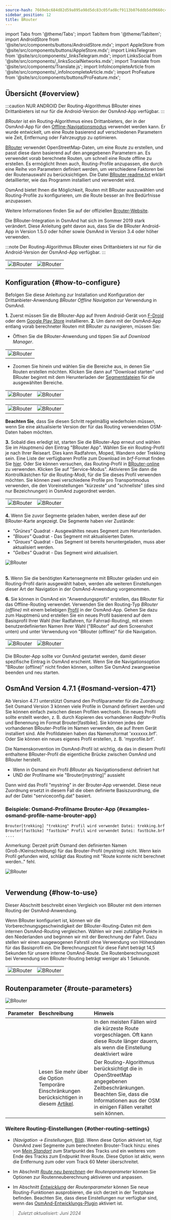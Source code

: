 ```yaml
---
source-hash: 7669ebc684d82d59a895a98d5dc83c05fad8cf9113b076ddb5dd9660c461ce5e
sidebar_position: 12
title: BRouter
---
```

import Tabs from '@theme/Tabs';
import TabItem from '@theme/TabItem';
import AndroidStore from '@site/src/components/buttons/AndroidStore.mdx';
import AppleStore from '@site/src/components/buttons/AppleStore.mdx';
import LinksTelegram from '@site/src/components/_linksTelegram.mdx';
import LinksSocial from '@site/src/components/_linksSocialNetworks.mdx';
import Translate from '@site/src/components/Translate.js';
import InfoIncompleteArticle from '@site/src/components/_infoIncompleteArticle.mdx';
import ProFeature from '@site/src/components/buttons/ProFeature.mdx';




## Übersicht {#overview}

:::caution NUR ANDROID
Der Routing-Algorithmus BRouter eines Drittanbieters ist nur für die Android-Version der OsmAnd-App verfügbar.
:::

*BRouter* ist ein Routing-Algorithmus eines Drittanbieters, der in der OsmAnd-App für den [Offline-Navigationsmodus](../guidance/navigation-settings.md#navigation-type) verwendet werden kann. Er wurde entwickelt, um eine Route basierend auf verschiedenen Parametern wie Zeit, Entfernung oder Fahrzeugtyp zu optimieren.

[BRouter](http://brouter.de/) verwendet OpenStreetMap-Daten, um eine Route zu erstellen, und passt diese dann basierend auf den angegebenen Parametern an. Es verwendet vorab berechnete Routen, um schnell eine Route offline zu erstellen. Es ermöglicht Ihnen auch, Routing-Profile anzupassen, die durch eine Reihe von Parametern definiert werden, um verschiedene Faktoren bei der Routenauswahl zu berücksichtigen. Die Datei [BRouter readme.txt](http://brouter.de/brouter/readme.txt) erklärt detaillierter, wie das Programm installiert und verwendet wird.

OsmAnd bietet Ihnen die Möglichkeit, Routen mit BRouter auszuwählen und Routing-Profile zu konfigurieren, um die Route besser an Ihre Bedürfnisse anzupassen.

Weitere Informationen finden Sie auf der offiziellen [Brouter-Website](http://www.brouter.de/brouter/algorithm.html).

Die BRouter-Integration in OsmAnd hat sich im Sommer 2019 stark verändert. Diese Anleitung geht davon aus, dass Sie die BRouter Android-App in Version 1.5.0 oder höher sowie OsmAnd in Version 3.4 oder höher verwenden.

:::note
Der Routing-Algorithmus BRouter eines Drittanbieters ist nur für die Android-Version der OsmAnd-App verfügbar.
:::


<table class="blogimage">
    <tr>
        <td><img src={require('@site/static/img/navigation/third/BRouter_overview.png').default} alt="BRouter"/></td>
        <td><img src={require('@site/static/img/navigation/third/BRouter_overview2.png').default} alt="BRouter"/></td>
    </tr>
</table>


## Konfiguration {#how-to-configure}

Befolgen Sie diese Anleitung zur Installation und Konfiguration der Drittanbieter-Anwendung *BRouter Offline Navigation* zur Verwendung in OsmAnd.

**1.** Zuerst müssen Sie die BRouter-App auf Ihrem Android-Gerät von [F-Droid](https://f-droid.org/packages/btools.routingapp) oder dem [Google Play Store](https://play.google.com/store/apps/details?id=btools.routingapp) installieren.
**2.** Um dann mit der OsmAnd-App entlang vorab berechneter Routen mit BRouter zu navigieren, müssen Sie:


  - Öffnen Sie die BRouter-Anwendung und tippen Sie auf *Download Manager*.

<table class="blogimage">
    <tr>
        <td><img src={require('@site/static/img/navigation/third/prof19.png').default} alt="BRouter"/></td>
    </tr>
</table>

  - Zoomen Sie hinein und wählen Sie die Bereiche aus, in denen Sie Routen erstellen möchten. Klicken Sie dann auf "Download starten" und BRouter beginnt mit dem Herunterladen der [Segmentdateien](http://brouter.de/brouter/segments4/) für die ausgewählten Bereiche.

<table class="blogimage">
    <tr>
        <td><img src={require('@site/static/img/navigation/third/brouter-start-1.png').default} alt="BRouter"/></td>
        <td><img src={require('@site/static/img/navigation/third/brouter-start.png').default} alt="BRouter"/></td>
    </tr>
</table>

<table class="blogimage">
    <tr>
        <td><img src={require('@site/static/img/navigation/third/brouter-downl.png').default} alt="BRouter"/></td>
        <td><img src={require('@site/static/img/navigation/third/brouter-update.png').default} alt="BRouter"/></td>
    </tr>
</table>

**Beachten Sie**, dass Sie diesen Schritt regelmäßig wiederholen müssen, wenn Sie eine aktualisierte Version der für das Routing verwendeten OSM-Daten haben möchten.

**3.** Sobald dies erledigt ist, starten Sie die BRouter-App erneut und wählen Sie im *Hauptmenü* den Eintrag "BRouter App". Wählen Sie ein Routing-Profil je nach Ihrer Reiseart. Dies kann Radfahren, Moped, Wandern oder Trekking sein. Eine Liste der verfügbaren Profile zum Download im *brf*-Format finden Sie [hier](http://brouter.de/brouter/profiles2/). Oder Sie können versuchen, das Routing-Profil in [BRouter-online](http://brouter.de/brouter-web/) zu verwenden.
Klicken Sie auf "Service-Modus". Aktivieren Sie dann die Kontrollkästchen für die Routing-Modi, für die Sie dieses Profil verwenden möchten. Sie können zwei verschiedene Profile pro Transportmodus verwenden, die den Voreinstellungen "kürzeste" und "schnellste" (dies sind nur Bezeichnungen) in OsmAnd zugeordnet werden.

<table class="blogimage">
    <tr>
        <td><img src={require('@site/static/img/navigation/third/prof18.png').default} alt="BRouter"/></td>
        <td><img src={require('@site/static/img/navigation/third/prof18a.png').default} alt="BRouter"/></td>
    </tr>
</table>

**4.** Wenn Sie zuvor Segmente geladen haben, werden diese auf der BRouter-Karte angezeigt. Die Segmente haben vier Zustände:

- *"Grünes"* Quadrat - Ausgewähltes neues Segment zum Herunterladen.
- *"Blaues"* Quadrat - Das Segment mit aktualisierten Daten.
- *"Graues"* Quadrat - Das Segment ist bereits heruntergeladen, muss aber aktualisiert werden.
- *"Gelbes"* Quadrat - Das Segment wird aktualisiert.

<table class="blogimage">
    <tr>
    <img src={require('@site/static/img/navigation/third/brouter-downl2.png').default} alt="BRouter"/>
    </tr>
</table>

**5.** Wenn Sie die benötigten Kartensegmente mit BRouter geladen und ein Routing-Profil darin ausgewählt haben, werden alle weiteren Einstellungen dieser Art der Navigation in der OsmAnd-Anwendung vorgenommen.

**6.** Sie können in OsmAnd ein "Anwendungsprofil" erstellen, das BRouter für das Offline-Routing verwendet.
Verwenden Sie den Routing-Typ *BRouter (offline)* mit einem beliebigen [Profil](../../personal/profiles.md) in der OsmAnd-App. Gehen Sie dazu zum Hauptmenü *<Translate android="true" ids="shared_string_menu,configure_profile,navigation_profile,nav_type_hint,shared_string_offline,shared_string_external,routing_profile_broutrer"/>* und erstellen Sie ein neues Profil basierend auf dem Basisprofil Ihrer Wahl (hier Radfahren, für Fahrrad-Routing), mit einem benutzerdefinierten Namen Ihrer Wahl ("BRouter" auf dem Screenshot unten) und unter Verwendung von "BRouter (offline)" für die Navigation.


<table class="blogimage">
    <tr>
        <td><img src={require('@site/static/img/navigation/third/brouter-2.png').default} alt="BRouter"/></td>
        <td><img src={require('@site/static/img/navigation/third/brouter-3.png').default} alt="BRouter"/></td>
    </tr>
</table>

Die BRouter-App sollte vor OsmAnd gestartet werden, damit dieser spezifische Eintrag in OsmAnd erscheint. Wenn Sie die Navigationsoption "BRouter (offline)" nicht finden können, sollten Sie OsmAnd zwangsweise beenden und neu starten.

## OsmAnd Version 4.7.1 {#osmand-version-471}

Ab Version 4.7.1 unterstützt Osmand den Profilparameter für die Zuordnung: Seit Osmand Version 3 können viele Profile in Osmand definiert werden und Sie können einfach zwischen diesen Profilen wechseln. Ein neues Profil sollte erstellt werden, z. B. durch Kopieren des vorhandenen *Radfahr*-Profils und Benennung im Format Brouter[fastbike]. Sie können jedes der vorhandenen BRouter-Profile im Namen verwenden, die auf Ihrem Gerät installiert sind. Alle Profildateien haben das Namensformat 'xxxxxxx.brf'. Oder Sie können ein neues eigenes Profil erstellen, z. B. 'myprofile.brf'.

Die Namenskonvention im OsmAnd-Profil ist wichtig, da das in diesem Profil enthaltene BRouter-Profil die eigentliche Brücke zwischen OsmAnd und BRouter herstellt.

- Wenn in Osmand ein Profil *BRouter* als Navigationsdienst definiert hat
- UND der Profilname wie "Brouter[mystring]" aussieht

Dann wird das Profil "mystring" in der Brouter-App verwendet. Diese neue Zuordnung ersetzt in diesem Fall die oben definierte Basiszuordnung, die auf der Datei "serviceconfig.dat" basiert.

### Beispiele: Osmand-Profilname Brouter-App {#examples-osmand-profile-name-brouter-app}

```xml
Brouter[trekking] "trekking" Profil wird verwendet Datei: trekking.brf
Brouter[fastbike] "fastbike" Profil wird verwendet Datei: fastbike.brf
....
```

Anmerkung:
Derzeit prüft Osmand den definierten Namen (Groß-/Kleinschreibung) für das Brouter-Profil (mystring) nicht.
Wenn kein Profil gefunden wird, schlägt das Routing mit "Route konnte nicht berechnet werden.." fehl.

<table class="blogimage">
    <tr>
    <img src={require('@site/static/img/navigation/third/brouter_profile.png').default} alt="BRouter"/>
    </tr>
</table>

## Verwendung {#how-to-use}

Dieser Abschnitt beschreibt einen Vergleich von BRouter mit dem internen Routing der OsmAnd-Anwendung.

Wenn BRouter konfiguriert ist, können wir die Vorberechnungsgeschwindigkeit der BRouter-Routing-Daten mit dem internen OsmAnd-Routing vergleichen. Wählen wir zwei zufällige Punkte in den Niederlanden und beginnen wir mit der Berechnung der Fahrt. Dazu stellen wir einen ausgewogenen Fahrstil ohne Verwendung von Höhendaten für das Basisprofil ein. Die Berechnungszeit für diese Fahrt beträgt 14,5 Sekunden für unsere interne OsmAnd-Route. Die Routenberechnungszeit bei Verwendung von BRouter-Routing beträgt weniger als 1 Sekunde.

<table class="blogimage">
    <tr>
        <td><img src={require('@site/static/img/navigation/third/prof21.jpg').default} alt="BRouter"/></td>
        <td><img src={require('@site/static/img/navigation/third/prof21a.jpg').default} alt="BRouter"/></td>
    </tr>
</table>


## Routenparameter {#route-parameters}

*<Translate android="true" ids="shared_string_menu,shared_string_navigation,shared_string_settings,routing_settings_2,route_parameters"/>*

![BRouter](@site/static/img/navigation/routing/BRouter_route_param.png)

| Parameter | Beschreibung | Hinweis |
|:------------|:---------------|:---------------|
| *<Translate android="true" ids="fast_route_mode"/>* | <Translate android="true" ids="routing_attr_short_way_description"/> <Translate android="true" ids="fast_route_mode_descr"/> | In den meisten Fällen wird die kürzeste Route vorgeschlagen. Oft kann diese Route länger dauern, als wenn die Einstellung deaktiviert wäre |
| *<Translate android="true" ids="temporary_conditional_routing"/>* | Lesen Sie mehr über die Option Temporäre Einschränkungen berücksichtigen in diesem [Artikel](../routing/osmand-routing.md#consider-temporary-limitations). | Der Routing-Algorithmus berücksichtigt die in OpenStreetMap angegebenen Zeitbeschränkungen. Beachten Sie, dass die Informationen aus der OSM in einigen Fällen veraltet sein können. |


### Weitere Routing-Einstellungen {#other-routing-settings}

- ***<Translate android="true" ids="calculate_osmand_route_without_internet"/>*** (*Navigation → Einstellungen*, [Bild](../routing/online-routing.md#online-routing-setting)). Wenn diese Option aktiviert ist, fügt OsmAnd zwei Segmente zum berechneten Brouter-Track hinzu: eines von *[Mein Standort](../../map/interact-with-map.md#my-location-and-zoom)* zum Startpunkt des Tracks und ein weiteres vom Ende des Tracks zum Endpunkt Ihrer Route. Diese Option ist aktiv, wenn die Entfernung zum oder vom Track 60 Meter überschreitet.

- Im Abschnitt [*Route neu berechnen*](../../navigation/guidance/navigation-settings.md#recalculate-route) der *Routenparameter* können Sie Optionen zur Routenneuberechnung aktivieren und anpassen.

- Im Abschnitt [*Entwicklung*](../guidance/navigation-settings.md#development-settings) der *Routenparameter* können Sie neue Routing-Funktionen ausprobieren, die sich derzeit in der Testphase befinden. Beachten Sie, dass diese Einstellungen nur verfügbar sind, wenn das [OsmAnd-Entwicklungs-Plugin](../../plugins/development.md) aktiviert ist.

> *Zuletzt aktualisiert: Juni 2024*